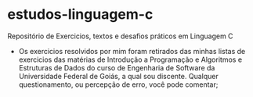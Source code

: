 # estudos-linguagem-c
Repositório de Exercicios, textos e desafios práticos em Linguagem C

- Os exercicios resolvidos por mim foram retirados das minhas listas de exercicios das matérias de Introdução a Programação e Algoritmos e Estruturas de Dados do curso de Engenharia de Software da Universidade Federal de Goiás, a qual sou discente. Qualquer questionamento, ou percepção de erro, você pode comentar;
